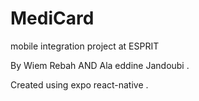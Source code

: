 # MediCard

mobile integration project at ESPRIT

By Wiem Rebah AND Ala eddine Jandoubi .

Created using expo react-native .



